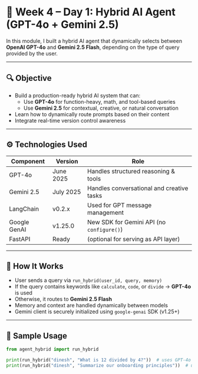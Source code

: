 # 🤖 Week 4 – Day 1: Hybrid AI Agent (GPT-4o + Gemini 2.5)

In this module, I built a hybrid AI agent that dynamically selects between **OpenAI GPT-4o** and **Gemini 2.5 Flash**, depending on the type of query provided by the user.

---

## 🔍 Objective

- Build a production-ready hybrid AI system that can:
  - Use **GPT-4o** for function-heavy, math, and tool-based queries
  - Use **Gemini 2.5** for contextual, creative, or natural conversation
- Learn how to dynamically route prompts based on their content
- Integrate real-time version control awareness

---

## ⚙️ Technologies Used

| Component     | Version   | Role                                     |
|---------------|-----------|------------------------------------------|
| GPT-4o        | June 2025 | Handles structured reasoning & tools     |
| Gemini 2.5    | July 2025 | Handles conversational and creative tasks|
| LangChain     | v0.2.x    | Used for GPT message management          |
| Google GenAI  | v1.25.0   | New SDK for Gemini API (no `configure()`)|
| FastAPI       | Ready  | (optional for serving as API layer)      |

---

## 🧠 How It Works

- User sends a query via `run_hybrid(user_id, query, memory)`
- If the query contains keywords like `calculate`, `code`, or `divide` → **GPT-4o** is used
- Otherwise, it routes to **Gemini 2.5 Flash**
- Memory and context are handled dynamically between models
- Gemini client is securely initialized using `google-genai` SDK (v1.25+)

---

## 📄 Sample Usage

```python
from agent_hybrid import run_hybrid

print(run_hybrid("dinesh", "What is 12 divided by 4?"))  # uses GPT-4o
print(run_hybrid("dinesh", "Summarize our onboarding principles"))  # uses Gemini 2.5
